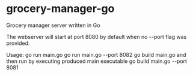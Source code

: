 # grocery-manager-go
Grocery manager server written in Go

The webserver will start at port 8080 by default when no --port flag <port number> was provided.
  
Usage:
  go run main.go
  go run main.go --port 8082
  go build main.go and then run by executing produced main executable
  go build main.go --port 8081
